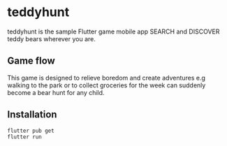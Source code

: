 # teddyhunt

teddyhunt is the sample Flutter game mobile app
SEARCH and DISCOVER teddy bears wherever you are.

## Game flow
This game is designed to relieve boredom and create adventures
e.g walking to the park or to collect groceries for the week can suddenly become a bear hunt for any child.


## Installation

```sh
flutter pub get
flutter run
```